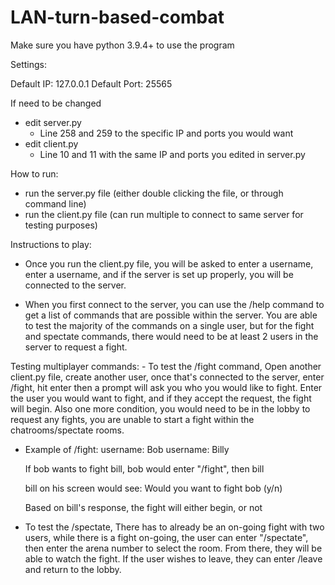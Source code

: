 # LAN-turn-based-combat

Make sure you have python 3.9.4+ to use the program

Settings:

Default IP: 127.0.0.1
Default Port: 25565

If need to be changed

- edit server.py 
    - Line 258 and 259 to the specific IP and ports you would want
- edit client.py
    - Line 10 and 11 with the same IP and ports you edited in server.py

How to run:
- run the server.py file (either double clicking the file, or through command line)
- run the client.py file (can run multiple to connect to same server for testing purposes)

Instructions to play:
- Once you run the client.py file, you will be asked to enter a username,
  enter a username, and if the server is set up properly, you will be connected
  to the server. 

- When you first connect to the server, you can use the /help command
  to get a list of commands that are possible within the server. You are
  able to test the majority of the commands on a single user, but for the fight
  and spectate commands, there would need to be at least 2 users in the 
  server to request a fight.

Testing multiplayer commands:
    - To test the /fight command, 
        Open another client.py file, create another user,
        once that's connected to the server, enter /fight, hit enter
        then a prompt will ask you who you would like to fight. Enter the user you would want
        to fight, and if they accept the request, the fight will begin. Also one more condition,
        you would need to be in the lobby to request any fights, you are unable to start a fight
        within the chatrooms/spectate rooms. 

   - Example of /fight:
        username: Bob
        username: Billy

        If bob wants to fight bill, bob would enter "/fight", then bill

        bill on his screen would see:
        Would you want to fight bob (y/n)

        Based on bill's response, the fight will either begin, or not

- To test the /spectate,
    There has to already be an on-going fight with two users,
    while there is a fight on-going, the user can enter "/spectate", then enter the 
    arena number to select the room. From there, they will be able to watch the fight.
    If the user wishes to leave, they can enter /leave and return to the lobby.
